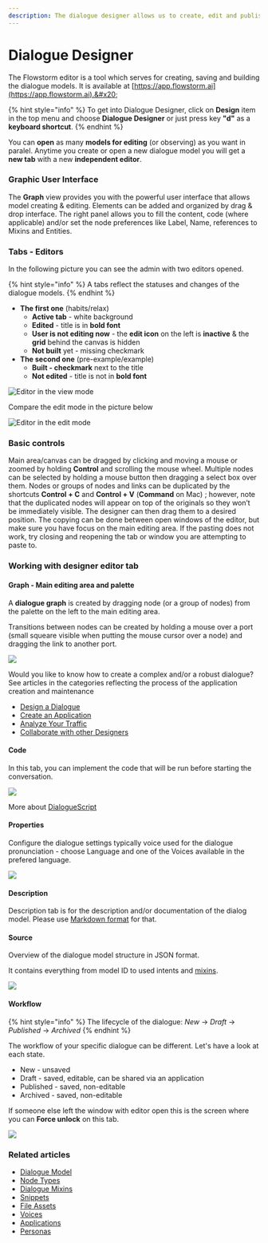 ```yaml
---
description: The dialogue designer allows us to create, edit and publish dialogue models.
---
```


# Dialogue Designer

The Flowstorm editor is a tool which serves for creating, saving and building the dialogue models. It is available at [https://app.flowstorm.ai](https://app.flowstorm.ai).&#x20;

{% hint style="info" %}
To get into Dialogue Designer, click on **Design** item in the top menu and choose **Dialogue Designer** or just press key **"d"** as a **keyboard shortcut**.
{% endhint %}

You can **open** as many **models for editing** (or observing) as you want in paralel. Anytime you create or open a new dialogue model you will get a **new tab** with a new **independent editor**.

### Graphic User Interface

The **Graph** view provides you with the powerful user interface that allows model creating & editing. Elements can be added and organized by drag & drop interface. The right panel allows you to fill the content, code (where applicable) and/or set the node preferences like Label, Name, references to Mixins and Entities.

### Tabs - Editors

In the following picture you can see the admin with two editors opened.

{% hint style="info" %}
A tabs reflect the statuses and changes of the dialogue models.
{% endhint %}

* **The first one** (habits/relax)
  * **Active tab** - white background
  * **Edited** - title is in **bold font**
  * **User is not editing now** - the **edit icon** on the left is **inactive** & the **grid** behind the canvas is hidden
  * **Not built** yet - missing checkmark
* **The second one** (pre-example/example)
  * **Built - checkmark** next to the title
  * **Not edited** - title is not in **bold font**

![Editor in the view mode](<../../../.gitbook/assets/image (78).png>)

Compare the edit mode in the picture below

![Editor in the edit mode](<../../../.gitbook/assets/image (79).png>)

### Basic controls  <a href="#basic-controls" id="basic-controls"></a>

Main area/canvas can be dragged by clicking and moving a mouse or zoomed by holding **Control** and scrolling the mouse wheel. Multiple nodes can be selected by holding a mouse button then dragging a select box over them. Nodes or groups of nodes and links can be duplicated by the shortcuts **Control + C** and **Control + V** (**Command** on Mac) ; however, note that the duplicated nodes will appear on top of the originals so they won’t be immediately visible. The designer can then drag them to a desired position. The copying can be done between open windows of the editor, but make sure you have focus on the main editing area. If the pasting does not work, try closing and reopening the tab or window you are attempting to paste to.

### Working with designer editor tab  <a href="#working-with-designer-editor-tab" id="working-with-designer-editor-tab"></a>

#### Graph - Main editing area and palette  <a href="#graph---main-editing-area-and-palette" id="graph---main-editing-area-and-palette"></a>

A **dialogue graph** is created by dragging node (or a group of nodes) from the palette on the left to the main editing area.&#x20;

Transitions between nodes can be created by holding a mouse over a port (small squeare visible when putting the mouse cursor over a node) and dragging the link to another port.

![](<../../../.gitbook/assets/drag-and-drop (4).gif>)

Would you like to know how to create a complex and/or a robust dialogue? See articles in the categories reflecting the process of the application creation and maintenance

* [Design a Dialogue](../../../how-to/design/)
* [Create an Application](../../../how-to/applications/)
* [Analyze Your Traffic](broken-reference)
* [Collaborate with other Designers](broken-reference)

#### Code  <a href="#code" id="code"></a>

In this tab, you can implement the code that will be run before starting the conversation.

![](<../../../.gitbook/assets/image (20).png>)

More about [DialogueScript](../../../development/dialoguescript/)

#### Properties  <a href="#properties" id="properties"></a>

Configure the dialogue settings typically voice used for the dialogue pronunciation - choose Language and one of the Voices available in the prefered language.

![](<../../../.gitbook/assets/image (21).png>)

#### Description

Description tab is for the description and/or documentation of the dialog model. Please use [Markdown format](https://www.markdownguide.org/basic-syntax) for that.

#### Source

Overview of the dialogue model structure in JSON format.&#x20;

It contains everything from model ID to used intents and [mixins](dialogue-mixin.md).

![](<../../../.gitbook/assets/image (27).png>)

#### Workflow

{% hint style="info" %}
The lifecycle of the dialogue: _New_ -> _Draft_ -> _Published_ -> _Archived_
{% endhint %}

The workflow of your specific dialogue can be different. Let's have a look at each state.

* New - unsaved
* Draft - saved, editable, can be shared via an application
* Published - saved, non-editable
* Archived - saved, non-editable

If someone else left the window with editor open this is the screen where you can **Force unlock** on this tab.&#x20;

![](<../../../.gitbook/assets/image (23).png>)

### Related articles

* [Dialogue Model](../../../development/dialogue-model-coding/building-blocks/dialogue-model.md)
* [Node Types](../../../development/dialogue-model-coding/building-blocks/node-types.md)
* [Dialogue Mixins](dialogue-mixin.md)
* [Snippets](../../../development/dialogue-model-coding/building-blocks/snippets.md)
* [File Assets](file-assets.md)
* [Voices](voices.md)
* [Applications](../../../development/dialogue-model-coding/building-blocks/applications.md)
* [Personas](../../../development/dialogue-model-coding/building-blocks/personas.md)
